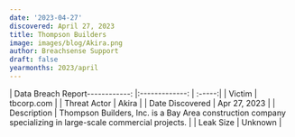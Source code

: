 ```yaml
---
date: '2023-04-27'
discovered: April 27, 2023
title: Thompson Builders
image: images/blog/Akira.png
author: Breachsense Support
draft: false
yearmonths: 2023/april
---
```


| Data Breach Report------------:     |:-------------:    | :-----:|
| Victim      | tbcorp.com      | 
| Threat Actor      | Akira      | 
| Date Discovered      | Apr 27, 2023      | 
| Description      | Thompson Builders, Inc. is a Bay Area construction company specializing in large-scale commercial projects.      | 
| Leak Size      | Unknown      | 

